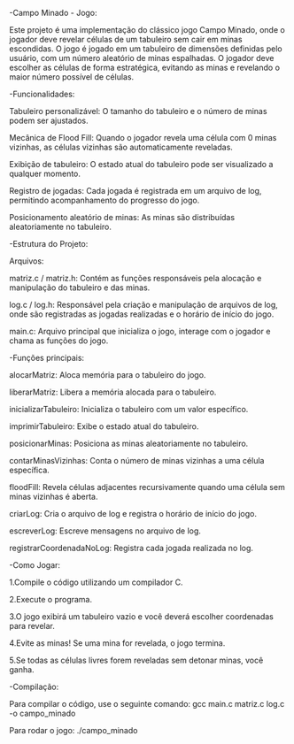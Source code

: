 -Campo Minado - Jogo:

Este projeto é uma implementação do clássico jogo Campo Minado, onde o jogador deve revelar células de um tabuleiro sem cair em minas escondidas. O jogo é jogado em um tabuleiro de dimensões definidas pelo usuário, com um número aleatório de minas espalhadas. O jogador deve escolher as células de forma estratégica, evitando as minas e revelando o maior número possível de células.



-Funcionalidades:

Tabuleiro personalizável: O tamanho do tabuleiro e o número de minas podem ser ajustados.

Mecânica de Flood Fill: Quando o jogador revela uma célula com 0 minas vizinhas, as células vizinhas são automaticamente reveladas.

Exibição de tabuleiro: O estado atual do tabuleiro pode ser visualizado a qualquer momento.

Registro de jogadas: Cada jogada é registrada em um arquivo de log, permitindo acompanhamento do progresso do jogo.

Posicionamento aleatório de minas: As minas são distribuídas aleatoriamente no tabuleiro.



-Estrutura do Projeto:

Arquivos:

matriz.c / matriz.h: Contém as funções responsáveis pela alocação e manipulação do tabuleiro e das minas.

log.c / log.h: Responsável pela criação e manipulação de arquivos de log, onde são registradas as jogadas realizadas e o horário de início do jogo.

main.c: Arquivo principal que inicializa o jogo, interage com o jogador e chama as funções do jogo.



-Funções principais:

alocarMatriz: Aloca memória para o tabuleiro do jogo.

liberarMatriz: Libera a memória alocada para o tabuleiro.

inicializarTabuleiro: Inicializa o tabuleiro com um valor específico.

imprimirTabuleiro: Exibe o estado atual do tabuleiro.

posicionarMinas: Posiciona as minas aleatoriamente no tabuleiro.

contarMinasVizinhas: Conta o número de minas vizinhas a uma célula específica.

floodFill: Revela células adjacentes recursivamente quando uma célula sem minas vizinhas é aberta.

criarLog: Cria o arquivo de log e registra o horário de início do jogo.

escreverLog: Escreve mensagens no arquivo de log.

registrarCoordenadaNoLog: Registra cada jogada realizada no log.



-Como Jogar:

1.Compile o código utilizando um compilador C.

2.Execute o programa.

3.O jogo exibirá um tabuleiro vazio e você deverá escolher coordenadas para revelar.

4.Evite as minas! Se uma mina for revelada, o jogo termina.

5.Se todas as células livres forem reveladas sem detonar minas, você ganha.

   

-Compilação:

Para compilar o código, use o seguinte comando:
gcc main.c matriz.c log.c -o campo_minado

Para rodar o jogo:
./campo_minado
